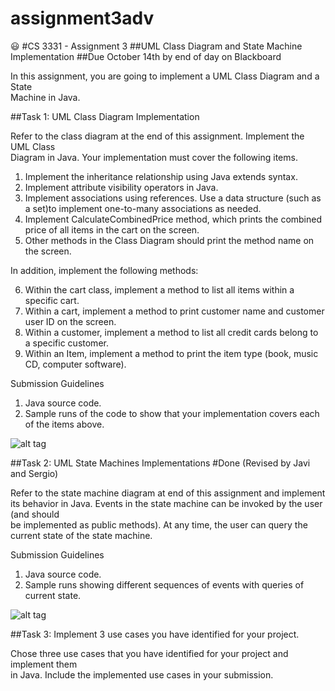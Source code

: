 # assignment3adv

:smiley:
#CS	3331 - Assignment	3
##UML	Class	Diagram	and	State	Machine	Implementation
##Due	October	14th by	end	of	day on	Blackboard

In	this	assignment,	you	are	going	to	implement	a	UML	Class	Diagram	and a	State	
Machine	in	Java.

##Task	1:	UML	Class	Diagram	Implementation

Refer	to	the	class	diagram	at	the	end	of	this	assignment.	Implement	the	UML	Class	
Diagram	in	Java.	Your	implementation	must	cover	the	following	items.

1. Implement	the	inheritance	relationship	using	Java	extends syntax.
2. Implement attribute	visibility	operators in	Java.
3. Implement	associations	using	references.	Use	a	data	structure	(such	as	a	set)to	implement	one-to-many	associations	as	needed.
4. Implement	CalculateCombinedPrice method,	which	prints	the	combined	price	of	all	items	in	the	cart	on	the	screen.
5. Other	methods	in	the	Class	Diagram	should	print	the	method	name	on	the	screen.

In	addition,	implement	the	following	methods:

6. Within	the	cart	class,	implement	a	method	to	list	all	items	within	a	specific cart.
7. Within	a	cart,	implement	a	method	to	print	customer	name	and	customer	user	ID	on	the	screen.
8. Within	a	customer,	implement	a	method	to	list	all	credit	cards	belong	to	a	specific	customer.
9. Within	an	Item,	implement a	method	to	print	the	item	type	(book,	music	CD,	computer	software).

Submission	Guidelines

1. Java	source	code.
2. Sample	runs	of	the	code	to	show that	your	implementation	covers	each	of	the	items	above.

![alt tag](https://github.com/scarrillo9/assignment3adv/blob/master/tastk1.PNG)


##Task	2:	UML	State	Machines	Implementations
#Done (Revised by Javi  and Sergio)

Refer	to	the	state	machine	diagram	at	end	of	this	assignment	and	implement	its	
behavior	in	Java.	Events	in	the	state	machine	can	be	invoked	by	the	user (and	should	
be	implemented	as	public	methods).	At	any	time,	the	user	can	query	the	current	
state	of	the	state	machine.

Submission	Guidelines

1. Java	source	code.
2. Sample	runs	showing	different	sequences	of	events	with	queries	of	current	state.

![alt tag](https://github.com/scarrillo9/assignment3adv/blob/master/task2.PNG)

##Task	3:	Implement	3	use	cases	you	have	identified for	your	project.

Chose	three	use	cases	that	you	have	identified	for	your	project	and	implement	them	
in	Java. Include	the	implemented	use	cases	in	your	submission.

